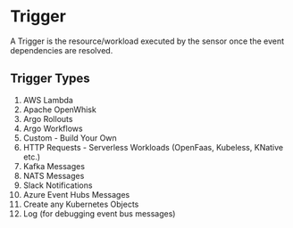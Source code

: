 # Trigger

A Trigger is the resource/workload executed by the sensor once the event
dependencies are resolved.

## Trigger Types

1. AWS Lambda
1. Apache OpenWhisk
1. Argo Rollouts
1. Argo Workflows
1. Custom - Build Your Own
1. HTTP Requests - Serverless Workloads (OpenFaas, Kubeless, KNative etc.)
1. Kafka Messages
1. NATS Messages
1. Slack Notifications
1. Azure Event Hubs Messages
1. Create any Kubernetes Objects
1. Log (for debugging event bus messages)
